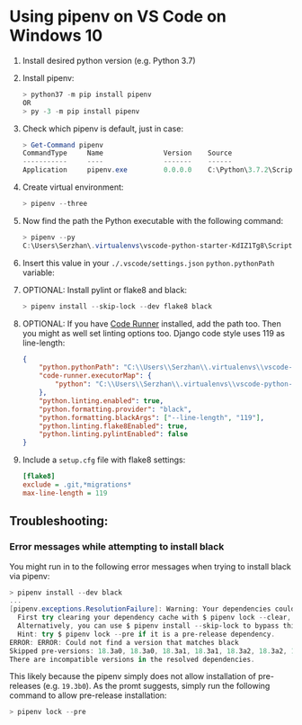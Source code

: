 # Using pipenv on VS Code on Windows 10

1. Install desired python version (e.g. Python 3.7)
2. Install pipenv:
    ```powershell
    > python37 -m pip install pipenv
    OR
    > py -3 -m pip install pipenv
    ```
3. Check which pipenv is default, just in case:
    ```powershell
    > Get-Command pipenv
    CommandType     Name               Version    Source
    -----------     ----               -------    ------
    Application     pipenv.exe         0.0.0.0    C:\Python\3.7.2\Scripts\pipenv.exe
    ```
4. Create virtual environment:
    ```powershell
    > pipenv --three
    ```
5. Now find the path the Python executable with the following command:
    ```powershell
    > pipenv --py
    C:\Users\Serzhan\.virtualenvs\vscode-python-starter-KdIZ1Tg8\Scripts\python.exe
    ```
6. Insert this value in your `./.vscode/settings.json` `python.pythonPath` variable:

7. OPTIONAL: Install pylint or flake8 and black:
    ```powershell
    > pipenv install --skip-lock --dev flake8 black
    ```
8. OPTIONAL: If you have [Code Runner](https://marketplace.visualstudio.com/items?itemName=formulahendry.code-runner) installed, add the path too. Then you might as
well set linting options too. Django code style uses 119 as line-length:
    ```json
    {
        "python.pythonPath": "C:\\Users\\Serzhan\\.virtualenvs\\vscode-python-starter-KdIZ1Tg8\\Scripts\\python.exe",
        "code-runner.executorMap": {
            "python": "C:\\Users\\Serzhan\\.virtualenvs\\vscode-python-starter-KdIZ1Tg8\\Scripts\\python.exe"
        },
        "python.linting.enabled": true,
        "python.formatting.provider": "black",
        "python.formatting.blackArgs": ["--line-length", "119"],
        "python.linting.flake8Enabled": true,
        "python.linting.pylintEnabled": false
    }
    ``` 
9. Include a `setup.cfg` file with flake8 settings:
    ```ini
    [flake8]
    exclude = .git,*migrations*
    max-line-length = 119
    ```

## Troubleshooting:

### Error messages while attempting to install black
You might run in to the following error messages when trying to install black via pipenv:
```powershell
> pipenv install --dev black
...
[pipenv.exceptions.ResolutionFailure]: Warning: Your dependencies could not be resolved. You likely have a mismatch in your sub-dependencies.
  First try clearing your dependency cache with $ pipenv lock --clear, then try the original command again. 
  Alternatively, you can use $ pipenv install --skip-lock to bypass this mechanism, then run $ pipenv graph to inspect the situation.raph to inspect the situation.  
  Hint: try $ pipenv lock --pre if it is a pre-release dependency.
ERROR: ERROR: Could not find a version that matches black
Skipped pre-versions: 18.3a0, 18.3a0, 18.3a1, 18.3a1, 18.3a2, 18.3a2, 18.3a3, 18.3a3, 18.3a4, 18.3a4, 18.4a0, 18.4a0, 18.4a1, 18.4a118.4a0, 18.4a0, 18.4a1, 18.4a1, 18.4a2, 18.4a2, 18.4a3, 18.4a3, 18.4a4, 18.4a4, 18.5b0, 18.5b0, 18.5b1b1, 18.6b1, 18.6b2, 18.6b2, 18, 18.5b1, 18.6b0, 18.6b0, 18.6b1, 18.6b1, 18.6b2, 18.6b2, 18.6b3, 18.6b3, 18.6b4, 18.6b4, 18.9b0, 18.9b0, 19.3b0, 19.3b0
There are incompatible versions in the resolved dependencies.
```
This likely because the pipenv simply does not allow installation of pre-releases (e.g. `19.3b0`). As the promt suggests, simply run the following command to allow pre-release installation:
```powershell
> pipenv lock --pre
```